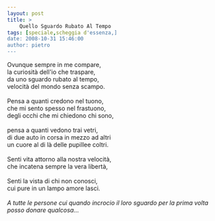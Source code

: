 ```yaml
---
layout: post
title: >
    Quello Sguardo Rubato Al Tempo
tags: [speciale,scheggia d'essenza,]
date: 2008-10-31 15:46:00
author: pietro
---
```

Ovunque sempre in me compare,<br/>la curiosità dell'io che traspare,<br/>da uno sguardo rubato al tempo,<br/>velocità del mondo senza scampo.<br/><br/>Pensa a quanti credono nel tuono,<br/>che mi sento spesso nel frastuono,<br/>degli occhi che mi chiedono chi sono,<br/><br/>pensa a quanti vedono trai vetri,<br/>di due auto in corsa in mezzo ad altri<br/>un cuore al di là delle pupillee coltri.<br/><br/>Senti vita attorno alla nostra velocità,<br/>che incatena sempre la vera libertà,<br/><br/>Senti la vista di chi non conosci,<br/>cui pure in un lampo amore lasci.<br/><br/><span style="font-style: italic">A tutte le persone cui quando incrocio il loro sguardo per la prima volta posso donare qualcosa...</span>
